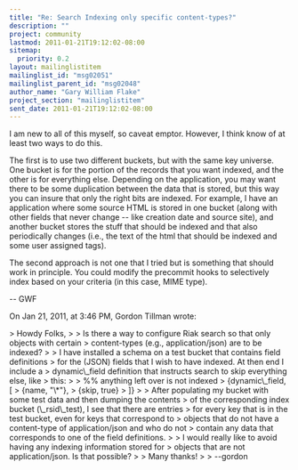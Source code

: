 ```yaml
---
title: "Re: Search Indexing only specific content-types?"
description: ""
project: community
lastmod: 2011-01-21T19:12:02-08:00
sitemap:
  priority: 0.2
layout: mailinglistitem
mailinglist_id: "msg02051"
mailinglist_parent_id: "msg02048"
author_name: "Gary William Flake"
project_section: "mailinglistitem"
sent_date: 2011-01-21T19:12:02-08:00
---
```



I am new to all of this myself, so caveat emptor. However, I think know of at 
least two ways to do this. 

The first is to use two different buckets, but with the same key universe. One 
bucket is for the portion of the records that you want indexed, and the other 
is for everything else. Depending on the application, you may want there to be 
some duplication between the data that is stored, but this way you can insure 
that only the right bits are indexed. For example, I have an application where 
some source HTML is stored in one bucket (along with other fields that never 
change -- like creation date and source site), and another bucket stores the 
stuff that should be indexed and that also periodically changes (i.e., the text 
of the html that should be indexed and some user assigned tags).

The second approach is not one that I tried but is something that should work 
in principle. You could modify the precommit hooks to selectively index based 
on your criteria (in this case, MIME type).

-- GWF

On Jan 21, 2011, at 3:46 PM, Gordon Tillman wrote:

&gt; Howdy Folks,
&gt; 
&gt; Is there a way to configure Riak search so that only objects with certain 
&gt; content-types (e.g., application/json) are to be indexed?
&gt; 
&gt; I have installed a schema on a test bucket that contains field definitions 
&gt; for the (JSON) fields that I wish to have indexed. At then end I include a 
&gt; dynamic\\_field definition that instructs search to skip everything else, like 
&gt; this:
&gt; 
&gt; %% anything left over is not indexed
&gt; {dynamic\\_field, [
&gt; {name, "\\*"},
&gt; {skip, true}
&gt; ]}
&gt; 
&gt; After populating my bucket with some test data and then dumping the contents 
&gt; of the corresponding index bucket (\\_rsid\\_test), I see that there are entries 
&gt; for every key that is in the test bucket, even for keys that correspond to 
&gt; objects that do not have a content-type of application/json and who do not 
&gt; contain any data that corresponds to one of the field definitions.
&gt; 
&gt; I would really like to avoid having any indexing information stored for 
&gt; objects that are not application/json. Is that possible?
&gt; 
&gt; Many thanks!
&gt; 
&gt; --gordon
